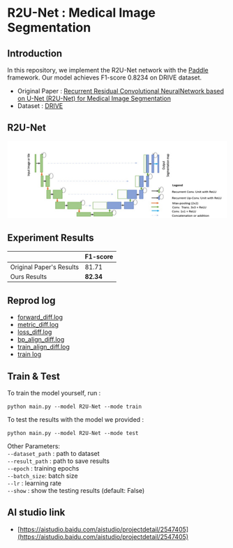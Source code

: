 
# R2U-Net : Medical Image Segmentation
 
## Introduction 

In this repository, we implement the R2U-Net network with the [Paddle](https://www.paddlepaddle.org.cn/) framework. Our model achieves F1-score 0.8234 on DRIVE dataset.  

- Original Paper : [Recurrent Residual Convolutional NeuralNetwork based on U-Net (R2U-Net) for Medical Image Segmentation](https://arxiv.org/pdf/1802.06955.pdf)  
- Dataset : [DRIVE](https://drive.grand-challenge.org)  

## R2U-Net

![R2U_Net](./r2unet.png)  

## Experiment Results

|                          |    F1-score    |
| ------------------------ | -------------- |
| Original Paper's Results | 81.71          | 
| Ours Results             | **82.34**      |

## Reprod log

- [forward_diff.log](./diff/forward_diff.log)  
- [metric_diff.log](./diff/metric_diff.log)  
- [loss_diff.log](./diff/loss_diff.log) 
- [bp_align_diff.log](./diff/bp_align_diff.log)  
- [train_align_diff.log](./diff/train_align_diff.log)  
- [train log](./diff/train.log) 

## Train & Test

To train the model yourself, run :  
```
python main.py --model R2U-Net --mode train 
```
To test the results with the model we provided :
```
python main.py --model R2U-Net --mode test
```  
Other Parameters:  
`--dataset_path` : path to dataset  
`--result_path` : path to save results  
`--epoch` : training epochs  
`--batch_size`: batch size  
`--lr` : learning rate  
`--show` : show the testing results (default: False)

## AI studio link

* [https://aistudio.baidu.com/aistudio/projectdetail/2547405](https://aistudio.baidu.com/aistudio/projectdetail/2547405)


